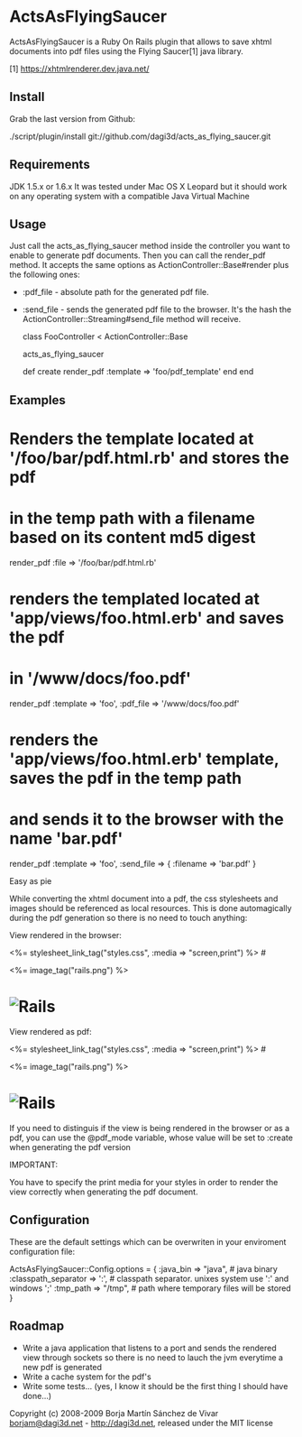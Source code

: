 ActsAsFlyingSaucer
==================

ActsAsFlyingSaucer is a Ruby On Rails plugin that allows to save xhtml documents into pdf files using the Flying Saucer[1] java library.

[1] https://xhtmlrenderer.dev.java.net/

Install
-------

Grab the last version from Github:

  ./script/plugin/install git://github.com/dagi3d/acts_as_flying_saucer.git


Requirements
------------

JDK 1.5.x or 1.6.x
It was tested under Mac OS X Leopard but it should work on any operating system with a compatible Java Virtual Machine

Usage
-----

Just call the acts_as_flying_saucer method inside the controller you want to enable to generate pdf documents.
Then you can call the render_pdf method. It accepts the same options as ActionController::Base#render plus the following ones:
  
* :pdf_file - absolute path for the generated pdf file.
* :send_file - sends the generated pdf file to the browser. It's the hash the ActionController::Streaming#send_file method will receive.

  class FooController < ActionController::Base

    acts_as_flying_saucer
    
    def create
      render_pdf :template => 'foo/pdf_template'
    end
  end 
  
Examples
--------
  
  # Renders the template located at '/foo/bar/pdf.html.rb' and stores the pdf 
  # in the temp path with a filename based on its content md5 digest
  render_pdf :file => '/foo/bar/pdf.html.rb'
  
  # renders the templated located at 'app/views/foo.html.erb' and saves the pdf
  # in '/www/docs/foo.pdf'
  render_pdf :template => 'foo', :pdf_file => '/www/docs/foo.pdf'
  
  # renders the 'app/views/foo.html.erb' template, saves the pdf in the temp path
  # and sends it to the browser with the name 'bar.pdf'
  render_pdf :template => 'foo', :send_file => { :filename => 'bar.pdf' }
  
  
Easy as pie

While converting the xhtml document into a pdf, the css stylesheets and images should be referenced as local resources. 
This is done automagically during the pdf generation so there is no need to touch anything:

View rendered in the browser:

  <%= stylesheet_link_tag("styles.css", :media => "screen,print") %>
  #<link href="/stylesheets/styles.css?1228586784" media="screen,print" rel="stylesheet" type="text/css" />


  <%= image_tag("rails.png") %>
  # <img alt="Rails" src="/images/rails.png?1228433051" />
  
View rendered as pdf:

  <%= stylesheet_link_tag("styles.css", :media => "screen,print") %>
  #<link href="file:///Users/dagi3d/www/acts_as_flying_saucer/public/stylesheets/styles.css" media="screen,print" rel="stylesheet" type="text/css" />


  <%= image_tag("rails.png") %>
  # <img alt="Rails" src="file:///Users/dagi3d/www/acts_as_flying_saucer/public//images/rails.png" />
  
If you need to distinguis if the view is being rendered in the browser or as a pdf, you can use the @pdf_mode variable, whose value will be set to :create
when generating the pdf version

IMPORTANT:

You have to specify the print media for your styles in order to render the view correctly when generating the pdf document. 
  
Configuration
-------------

These are the default settings which can be overwriten in your enviroment configuration file:

  ActsAsFlyingSaucer::Config.options = {
    :java_bin => "java",          # java binary
    :classpath_separator => ':',  # classpath separator. unixes system use ':' and windows ';'
    :tmp_path => "/tmp",          # path where temporary files will be stored
  }


Roadmap
-------

* Write a java application that listens to a port and sends the rendered view through sockets so there is no need to lauch the jvm everytime a new pdf is generated
* Write a cache system for the pdf's
* Write some tests... (yes, I know it should be the first thing I should have done...)



Copyright (c) 2008-2009 Borja Martín Sánchez de Vivar <borjam@dagi3d.net> - http://dagi3d.net, released under the MIT license

